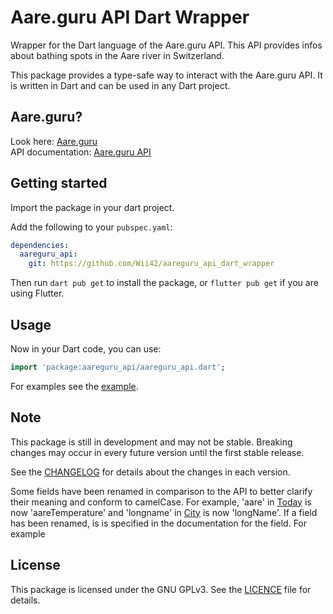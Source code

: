 <!-- 
This README describes the package. If you publish this package to pub.dev,
this README's contents appear on the landing page for your package.

For information about how to write a good package README, see the guide for
[writing package pages](https://dart.dev/guides/libraries/writing-package-pages). 

For general information about developing packages, see the Dart guide for
[creating packages](https://dart.dev/guides/libraries/create-library-packages)
and the Flutter guide for
[developing packages and plugins](https://flutter.dev/developing-packages). 
-->
# Aare.guru API Dart Wrapper

Wrapper for the Dart language of the Aare.guru API. This API provides infos about bathing spots in the Aare river in Switzerland.

This package provides a type-safe way to interact with the Aare.guru API. It is written in Dart and can be used in any Dart project.

## Aare.guru?

Look here: [Aare.guru](https://aare.guru) <br>
API documentation: [Aare.guru API](https://aareguru.existenz.ch/)

## Getting started

Import the package in your dart project.

Add the following to your `pubspec.yaml`:

```yaml
dependencies:
  aareguru_api:
    git: https://github.com/Wii42/aareguru_api_dart_wrapper
```

Then run `dart pub get` to install the package, or `flutter pub get` if you are using Flutter.

## Usage

Now in your Dart code, you can use:
```dart
import 'package:aareguru_api/aareguru_api.dart';
```


For examples see the [example](example/aareguru_api_example.dart).

## Note

This package is still in development and may not be stable. Breaking changes may occur in every future version until the first stable release.

See the [CHANGELOG](CHANGELOG.md) for details about the changes in each version.

Some fields have been renamed in comparison to the API to better clarify their meaning and conform to camelCase. For example, 'aare' in [Today](lib/src/response_objects/today.dart) is now 'aareTemperature' and 'longname' in [City](lib/src/response_objects/city.dart) is now 'longName'. If a field has been renamed, is is specified in the documentation for the field. For example

## License

This package is licensed under the  GNU GPLv3. See the [LICENCE](LICENCE) file for details.


